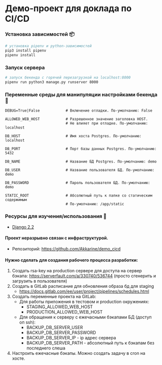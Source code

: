 # Демо-проект для доклада по CI/CD


### Установка зависимостей 📦
``` bash
# установка pipenv и python-зависимостей
pip3 install pipenv
pipenv install
```

### Запуск сервера
``` bash
# запуск бекенда с горячей перезагрузкой на localhost:8000
pipenv run python3 manage.py runserver 8000
```

### Переменные среды для манипуляции настройками бекенда 🔧
```
DEBUG=True|False            # Включение отладки. По-умолчанию: False

ALLOWED_WEB_HOST            # Разрешенное значение заголовка HOST.
                            # Не влияет при отладке. По-умолчанию: localhost

DB_HOST                     # Имя хоста Postgres. По-умолчанию: localhost

DB_PORT                     # Порт базы данных Postgres. По-умолчанию: 5432

DB_NAME                     # Название БД Postgres. По-умолчанию: demo

DB_USER                     # Название пользователя БД. По-умолчанию: demo

DB_PASSWORD                 # Пароль пользователя БД. По-умолчанию: demo

STATIC_ROOT                 # Абсолютный путь к папке со статическим содержимым
                            # По-умолчанию: /app/static
```

### Ресурсы для изучения/использования 🧐
- [Django 2.2](https://docs.djangoproject.com/en/2.2/)

#### Проект неразрывно связан с инфраструктурой.
* Репозиторий: https://github.com/Akkarine/demo_cicd

#### Нужно сделать для создания рабочего процесса разработки:
1. Создать rsa-key на production сервере для доступа на сервер бэкапа: https://serverfault.com/a/330740/536744 (просто сгенерить и загрузить в пользователя)
2. Создать в GitLab расписание для обновления образа бд для staging
   * https://docs.gitlab.com/ee/user/project/pipelines/schedules.html
3. Создать переменные проекта на GitLab:
   * Для работы приложения в тестовом и production окружениях:
      * STAGING_ALLOWED_WEB_HOST
      * PRODUCTION_ALLOWED_WEB_HOST
   * Для обращения к серверу с ежечасными бэкапами БД (доступ оп ssh):
      * BACKUP_DB_SERVER_USER
      * BACKUP_DB_SERVER_PASSWORD
      * BACKUP_DB_SERVER_IP - ip адрес сервера
      * BACKUP_DB_SERVER_PATH - абсолютный путь к бэкапам без последнего слеша
4. Настроить ежечасные бэкапы. Можно создать задачу в cron на хосте.
